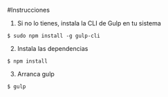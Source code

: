 #Instrucciones
1) Si no lo tienes, instala la CLI de Gulp en tu sistema

~~~
$ sudo npm install -g gulp-cli
~~~

2) Instala las dependencias

~~~
$ npm install
~~~

3) Arranca gulp

~~~
$ gulp
~~~




